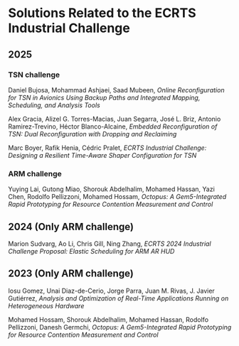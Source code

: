 # Solutions Related to the ECRTS Industrial Challenge

## 2025

### TSN challenge

Daniel Bujosa, Mohammad Ashjaei, Saad Mubeen, <i>Online Reconfiguration for TSN in Avionics Using Backup Paths and Integrated Mapping, Scheduling, and Analysis Tools</i>

Alex Gracia, Alizel G. Torres-Macias, Juan Segarra, José L. Briz, Antonio Ramirez-Trevino, Héctor Blanco-Alcaine, <i>Embedded Reconfiguration of TSN: Dual Reconfiguration with Dropping and Reclaiming</i>

Marc Boyer, Rafik Henia, Cédric Pralet, <i>ECRTS Industrial Challenge: Designing a Resilient Time-Aware Shaper Configuration for TSN</i>

### ARM challenge

Yuying Lai, Gutong Miao, Shorouk Abdelhalim, Mohamed Hassan, Yazi Chen, Rodolfo Pellizzoni, Mohamed Hossam, <i>Octopus: A Gem5-Integrated Rapid Prototyping for Resource Contention Measurement and Control</i>

## 2024 (Only ARM challenge)

Marion Sudvarg, Ao Li, Chris Gill, Ning Zhang, <i>ECRTS 2024 Industrial Challenge Proposal: Elastic Scheduling for ARM AR HUD</i>


## 2023 (Only ARM challenge)

Iosu Gomez, Unai Diaz-de-Cerio, Jorge Parra, Juan M. Rivas, J. Javier Gutiérrez, <i>Analysis and Optimization of Real-Time Applications Running on Heterogeneous Hardware</i>

Mohamed Hossam, Shorouk Abdelhalim, Mohamed Hassan, Rodolfo Pellizzoni, Danesh Germchi, <i>Octopus: A Gem5-Integrated Rapid Prototyping for Resource Contention Measurement and Control</i>
